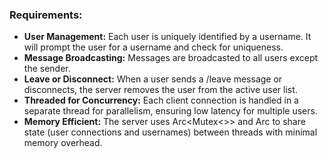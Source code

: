 ### Requirements:

- **User Management:** Each user is uniquely identified by a username. It will prompt the user for a username and check for uniqueness.
- **Message Broadcasting:** Messages are broadcasted to all users except the sender.
- **Leave or Disconnect:** When a user sends a /leave message or disconnects, the server removes the user from the active user list.
- **Threaded for Concurrency:** Each client connection is handled in a separate thread for parallelism, ensuring low latency for multiple users.
- **Memory Efficient:** The server uses Arc<Mutex<>> and Arc<String> to share state (user connections and usernames) between threads with minimal memory overhead.